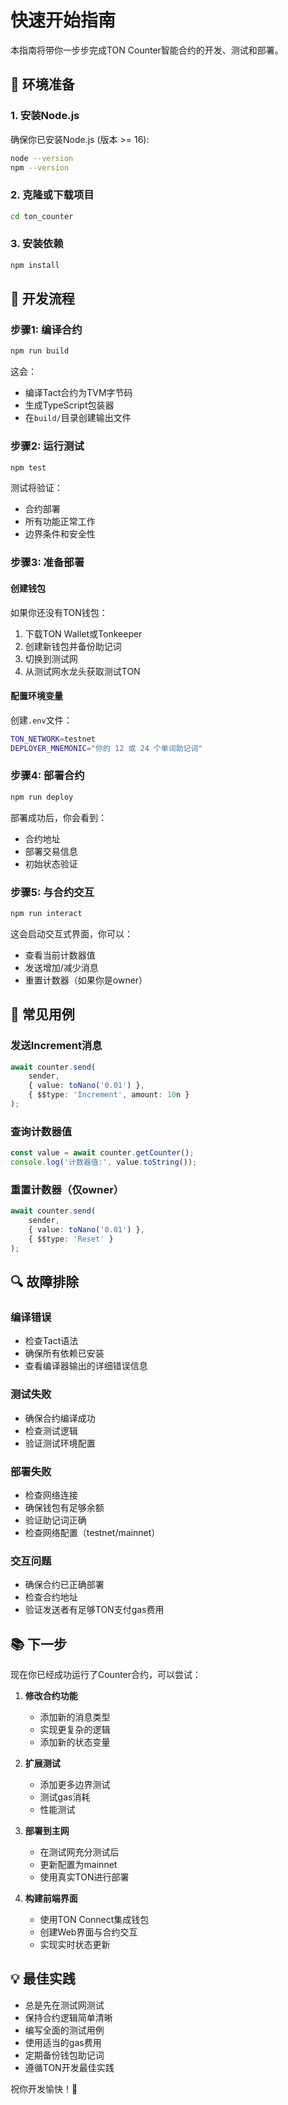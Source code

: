 # 快速开始指南

本指南将带你一步步完成TON Counter智能合约的开发、测试和部署。

## 🔧 环境准备

### 1. 安装Node.js
确保你已安装Node.js (版本 >= 16):
```bash
node --version
npm --version
```

### 2. 克隆或下载项目
```bash
cd ton_counter
```

### 3. 安装依赖
```bash
npm install
```

## 📝 开发流程

### 步骤1: 编译合约
```bash
npm run build
```

这会：
- 编译Tact合约为TVM字节码
- 生成TypeScript包装器
- 在`build/`目录创建输出文件

### 步骤2: 运行测试
```bash
npm test
```

测试将验证：
- 合约部署
- 所有功能正常工作
- 边界条件和安全性

### 步骤3: 准备部署

#### 创建钱包
如果你还没有TON钱包：
1. 下载TON Wallet或Tonkeeper
2. 创建新钱包并备份助记词
3. 切换到测试网
4. 从测试网水龙头获取测试TON

#### 配置环境变量
创建`.env`文件：
```bash
TON_NETWORK=testnet
DEPLOYER_MNEMONIC="你的 12 或 24 个单词助记词"
```

### 步骤4: 部署合约
```bash
npm run deploy
```

部署成功后，你会看到：
- 合约地址
- 部署交易信息
- 初始状态验证

### 步骤5: 与合约交互
```bash
npm run interact
```

这会启动交互式界面，你可以：
- 查看当前计数器值
- 发送增加/减少消息
- 重置计数器（如果你是owner）

## 🎯 常见用例

### 发送Increment消息
```typescript
await counter.send(
    sender,
    { value: toNano('0.01') },
    { $$type: 'Increment', amount: 10n }
);
```

### 查询计数器值
```typescript
const value = await counter.getCounter();
console.log('计数器值:', value.toString());
```

### 重置计数器（仅owner）
```typescript
await counter.send(
    sender,
    { value: toNano('0.01') },
    { $$type: 'Reset' }
);
```

## 🔍 故障排除

### 编译错误
- 检查Tact语法
- 确保所有依赖已安装
- 查看编译器输出的详细错误信息

### 测试失败
- 确保合约编译成功
- 检查测试逻辑
- 验证测试环境配置

### 部署失败
- 检查网络连接
- 确保钱包有足够余额
- 验证助记词正确
- 检查网络配置（testnet/mainnet）

### 交互问题
- 确保合约已正确部署
- 检查合约地址
- 验证发送者有足够TON支付gas费用

## 📚 下一步

现在你已经成功运行了Counter合约，可以尝试：

1. **修改合约功能**
   - 添加新的消息类型
   - 实现更复杂的逻辑
   - 添加新的状态变量

2. **扩展测试**
   - 添加更多边界测试
   - 测试gas消耗
   - 性能测试

3. **部署到主网**
   - 在测试网充分测试后
   - 更新配置为mainnet
   - 使用真实TON进行部署

4. **构建前端界面**
   - 使用TON Connect集成钱包
   - 创建Web界面与合约交互
   - 实现实时状态更新

## 💡 最佳实践

- 总是先在测试网测试
- 保持合约逻辑简单清晰
- 编写全面的测试用例
- 使用适当的gas费用
- 定期备份钱包助记词
- 遵循TON开发最佳实践

祝你开发愉快！🚀
